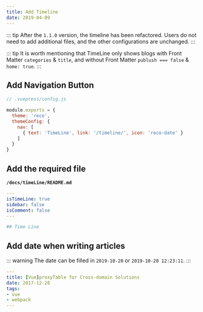 ```yaml
---
title: Add Timeline
date: 2019-04-09
---
```


::: tip
After the `1.1.0` version, the timeline has been refactored. Users do not need to add additional files, and the other configurations are unchanged.
:::

::: tip
It is worth mentioning that TimeLine only shows blogs with Front Matter `categories` & `title`, and without Front Matter `publush === false` & `home: true`.
:::

## Add Navigation Button

```javascript
// .vuepress/config.js

module.exports = {
  theme: 'reco',
  themeConfig: {
    nav: [
      { text: 'TimeLine', link: '/timeline/', icon: 'reco-date' }
    ]
  }
}
```

## Add the required file <Badge type="warning" text="1.1.0+ Not required" />

**`/docs/timeLine/README.md`**

```yaml
---
isTimeLine: true
sidebar: false
isComment: false
---

## Time Line
```

## Add date when writing articles

::: warning
The date can be filled in `2019-10-20` or `2019-10-20 12:23:11`.
:::

```yaml
---
title: [Vue]proxyTable for Cross-domain Solutions
date: 2017-12-28
tags:
- vue
- webpack
---
```
